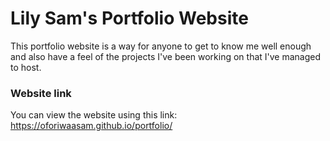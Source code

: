 # Lily Sam's Portfolio Website
This portfolio website is a way for anyone to get to know me well enough and also have a feel of the projects I've been working on that I've managed to host.

### Website link
You can view the website using this link: https://oforiwaasam.github.io/portfolio/
